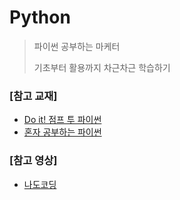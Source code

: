 # Python

> 파이썬 공부하는 마케터
>
> 기초부터 활용까지 차근차근 학습하기



### [참고 교재] ###

* [Do it! 점프 투 파이썬](https://book.naver.com/bookdb/book_detail.nhn?bid=15052904)
* [혼자 공부하는 파이썬](https://book.naver.com/bookdb/book_detail.nhn?bid=15028688)



### [참고 영상]

* [나도코딩](https://www.youtube.com/channel/UC7iAOLiALt2rtMVAWWl4pnw)

